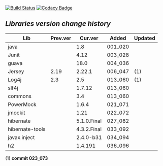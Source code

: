 [![Build Status](https://travis-ci.org/blaec/ItSimulator.svg?branch=master)](https://travis-ci.org/blaec/ItSimulator)
[![Codacy Badge](https://api.codacy.com/project/badge/Grade/2dddccaf1a7c41fd9ac689ed12be8a63)](https://www.codacy.com/app/blaec/ItSimulator?utm_source=github.com&amp;utm_medium=referral&amp;utm_content=blaec/ItSimulator&amp;utm_campaign=Badge_Grade)


## *Libraries version change history*

| Lib            | Prev.ver | Cur.ver     | Added   | Updated  |
| -------------- |----------| ------------|---------|----------|
| java           |          | 1.8         | 001_020 |          |
| Junit          |          | 4.12        | 003_028 |          |
| guava          |          | 18.0        | 004_036 |          |
| Jersey         | 2.19     | 2.22.1      | 006_047 | (1)      |
| Log4j          | 2.3      | 2.5         | 013_060 | (1)      |
| slf4j          |          | 1.7.12      | 013_060 |          |
| commons        |          | 3.4         | 013_060 |          |
| PowerMock      |          | 1.6.4       | 021_071 |          |
| jmockit        |          | 1.21        | 022_072 |          |
| hibernate      |          | 5.1.0.Final | 027_082 |          |
| hibernate-tools|          | 4.3.2.Final | 033_092 |          |
| javax.inject   |          | 2.4.0-b31   | 034_094 |          |
| h2             |          | 1.4.191     | 036_096 |          |

(1) **commit 023_073**